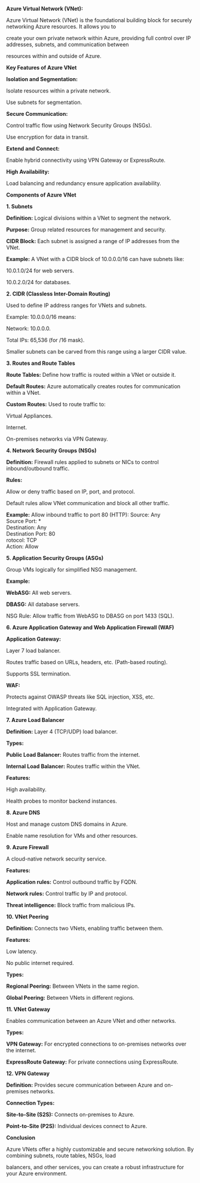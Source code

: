 **Azure Virtual Network (VNet):**

Azure Virtual Network (VNet) is the foundational building block for securely networking Azure resources. It allows you to

create your own private network within Azure, providing full control over IP addresses, subnets, and communication between 

resources within and outside of Azure.

**Key Features of Azure VNet**

**Isolation and Segmentation:**

Isolate resources within a private network.

Use subnets for segmentation.

**Secure Communication:**

Control traffic flow using Network Security Groups (NSGs).

Use encryption for data in transit.

**Extend and Connect:**

Enable hybrid connectivity using VPN Gateway or ExpressRoute.

**High Availability:**

Load balancing and redundancy ensure application availability.

**Components of Azure VNet**

**1. Subnets**

**Definition:** Logical divisions within a VNet to segment the network.

**Purpose:** Group related resources for management and security.

**CIDR Block:** Each subnet is assigned a range of IP addresses from the VNet.

**Example:** A VNet with a CIDR block of 10.0.0.0/16 can have subnets like:

10.0.1.0/24 for web servers.

10.0.2.0/24 for databases.

**2. CIDR (Classless Inter-Domain Routing)**

Used to define IP address ranges for VNets and subnets.

Example: 10.0.0.0/16 means:

Network: 10.0.0.0.

Total IPs: 65,536 (for /16 mask).

Smaller subnets can be carved from this range using a larger CIDR value.

**3. Routes and Route Tables**

**Route Tables:** Define how traffic is routed within a VNet or outside it.

**Default Routes:** Azure automatically creates routes for communication within a VNet.

**Custom Routes:** Used to route traffic to:

Virtual Appliances.

Internet.

On-premises networks via VPN Gateway.

**4. Network Security Groups (NSGs)**

**Definition:** Firewall rules applied to subnets or NICs to control inbound/outbound traffic.

**Rules:**

Allow or deny traffic based on IP, port, and protocol.

Default rules allow VNet communication and block all other traffic.

**Example:** Allow inbound traffic to port 80 (HTTP):
   Source: Any  
   Source Port: *  
   Destination: Any  
   Destination Port: 80  
   rotocol: TCP  
   Action: Allow  
  
**5. Application Security Groups (ASGs)**

Group VMs logically for simplified NSG management.

**Example:**

**WebASG:** All web servers.

**DBASG:** All database servers.

NSG Rule: Allow traffic from WebASG to DBASG on port 1433 (SQL).

**6. Azure Application Gateway and Web Application Firewall (WAF)**

**Application Gateway:**

  Layer 7 load balancer.
  
  Routes traffic based on URLs, headers, etc. (Path-based routing).
  
  Supports SSL termination.

**WAF:**

  Protects against OWASP threats like SQL injection, XSS, etc.

  Integrated with Application Gateway.

**7. Azure Load Balancer**

**Definition:** Layer 4 (TCP/UDP) load balancer.

**Types:**

**Public Load Balancer:** Routes traffic from the internet.

**Internal Load Balancer:** Routes traffic within the VNet.

**Features:**

High availability.

Health probes to monitor backend instances.

**8. Azure DNS**

Host and manage custom DNS domains in Azure.

Enable name resolution for VMs and other resources.

**9. Azure Firewall**

A cloud-native network security service.

**Features:**

**Application rules:** Control outbound traffic by FQDN.

**Network rules:** Control traffic by IP and protocol.

**Threat intelligence:** Block traffic from malicious IPs.

**10. VNet Peering**

**Definition:** Connects two VNets, enabling traffic between them.

**Features:**

Low latency.

No public internet required.

**Types:**

**Regional Peering:** Between VNets in the same region.

**Global Peering:** Between VNets in different regions.

**11. VNet Gateway**

Enables communication between an Azure VNet and other networks.

**Types:**

**VPN Gateway:** For encrypted connections to on-premises networks over the internet.

**ExpressRoute Gateway:** For private connections using ExpressRoute.

**12. VPN Gateway**

**Definition:** Provides secure communication between Azure and on-premises networks.

**Connection Types:**

**Site-to-Site (S2S):** Connects on-premises to Azure.

**Point-to-Site (P2S):** Individual devices connect to Azure.

**Conclusion**

Azure VNets offer a highly customizable and secure networking solution. By combining subnets, route tables, NSGs, load

balancers, and other services, you can create a robust infrastructure for your Azure environment.
